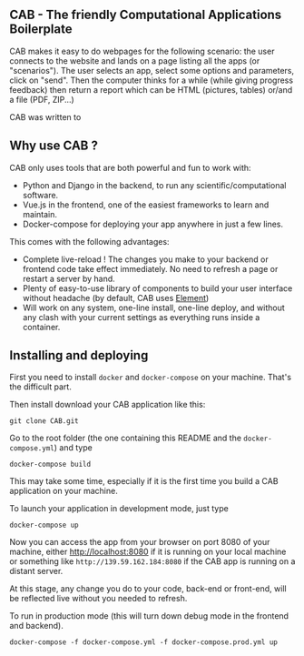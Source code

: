 CAB - The friendly Computational Applications Boilerplate
----------------------------------------------------------

CAB makes it easy to do webpages for the following scenario: the user connects
to the website and lands on a page listing all the apps (or "scenarios"). The user selects an app,
select some options and parameters, click on "send". Then the computer thinks for a while
(while giving progress feedback) then return a report which can be HTML (pictures, tables) or/and a file (PDF, ZIP...)

CAB was written to

Why use CAB ?
-------------

CAB only uses tools that are both powerful and fun to work with:

- Python and Django in the backend, to run any scientific/computational software.
- Vue.js in the frontend, one of the easiest frameworks to learn and maintain.
- Docker-compose for deploying your app anywhere in just a few lines.

This comes with the following advantages:

- Complete live-reload ! The changes you make to your backend or frontend code
  take effect immediately. No need to refresh a page or restart a server by hand.
- Plenty of easy-to-use library of components to build your user interface without headache
  (by default, CAB uses [Element](http://element.eleme.io/#/en-US))
- Will work on any system, one-line install, one-line deploy, and without any
  clash with your current settings as everything runs inside a container.

Installing and deploying
-------------------------

First you need to install ``docker`` and ``docker-compose`` on your machine. That's the difficult part.

Then install download your CAB application like this:

```
git clone CAB.git
```

Go to the root folder (the one containing this README and the ``docker-compose.yml``) and type

```
docker-compose build
```

This may take some time, especially if it is the first time you build a CAB application on your machine.

To launch your application in development mode, just type

```
docker-compose up
```

Now you can access the app from your browser on port 8080 of your machine, either
[http://localhost:8080](http://localhost:8080/) if it is running on your local
machine or something like  ``http://139.59.162.184:8080`` if the CAB app is running
on a distant server.

At this stage, any change you do to your code, back-end or front-end, will be reflected live without you needed to refresh.


To run in production mode (this will turn down debug mode in the frontend and backend).

```
docker-compose -f docker-compose.yml -f docker-compose.prod.yml up
```
